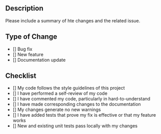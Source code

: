 ## Description
Please include a summary of hte changes and the related issue.

## Type of Change
- [] Bug fix
- [] New feature
- [] Documentation update

## Checklist
- [] My code follows the style guidelines of this project
- [] I have performed a self-review of my code
- [] I have commented my code, particularly in hard-to-understand
- [] I have made corresponding changes to the documentation
- [] My changes generate no new warnings
- [] I have added tests that prove my fix is effective or that my feature works
- [] New and existing unit tests pass locally with my changes